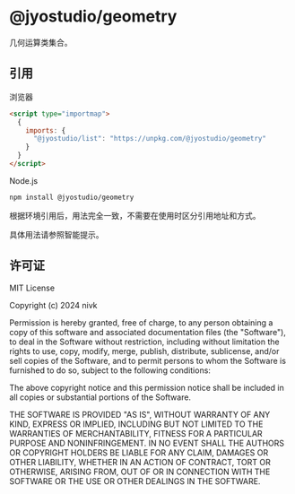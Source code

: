 # @jyostudio/geometry

几何运算类集合。

## 引用

浏览器

```HTML
<script type="importmap">
  {
    imports: {
      "@jyostudio/list": "https://unpkg.com/@jyostudio/geometry"
    }
  }
</script>
```

Node.js

```bash
npm install @jyostudio/geometry
```

根据环境引用后，用法完全一致，不需要在使用时区分引用地址和方式。  

具体用法请参照智能提示。

## 许可证

MIT License

Copyright (c) 2024 nivk

Permission is hereby granted, free of charge, to any person obtaining a copy
of this software and associated documentation files (the "Software"), to deal
in the Software without restriction, including without limitation the rights
to use, copy, modify, merge, publish, distribute, sublicense, and/or sell
copies of the Software, and to permit persons to whom the Software is
furnished to do so, subject to the following conditions:

The above copyright notice and this permission notice shall be included in all
copies or substantial portions of the Software.

THE SOFTWARE IS PROVIDED "AS IS", WITHOUT WARRANTY OF ANY KIND, EXPRESS OR
IMPLIED, INCLUDING BUT NOT LIMITED TO THE WARRANTIES OF MERCHANTABILITY,
FITNESS FOR A PARTICULAR PURPOSE AND NONINFRINGEMENT. IN NO EVENT SHALL THE
AUTHORS OR COPYRIGHT HOLDERS BE LIABLE FOR ANY CLAIM, DAMAGES OR OTHER
LIABILITY, WHETHER IN AN ACTION OF CONTRACT, TORT OR OTHERWISE, ARISING FROM,
OUT OF OR IN CONNECTION WITH THE SOFTWARE OR THE USE OR OTHER DEALINGS IN THE
SOFTWARE.
